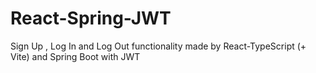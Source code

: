 # React-Spring-JWT
Sign Up , Log In and Log Out functionality made by React-TypeScript (+ Vite) and Spring Boot with JWT
